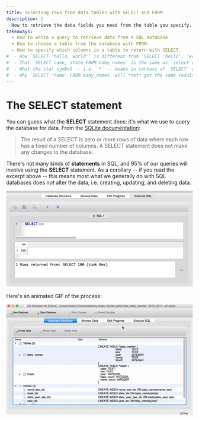 ```yaml
---
title: Selecting rows from data tables with SELECT and FROM
description: |
  How to retrieve the data fields you need from the table you specify.
takeaways:
  - How to write a query to retrieve data from a SQL database.
  - How to choose a table from the database with FROM.
  - How to specify which columns in a table to return with SELECT.
#  - How `SELECT 'hello, world'` is different from `SELECT 'hello', 'world'`
#  - That `SELECT name, state FROM baby_names` is the same as `select name,state    from           baby_names`
#  - What the star symbol -- i.e. `*` -- means in context of `SELECT` and `FROM`
#  - Why `SELECT 'name' FROM baby_names` will *not* get the same result as `SELECT "name" from baby_names`
---
```



# The SELECT statement

You can guess what the __SELECT__ statement does: it's what we use to query the database for data. From the [SQLite documentation](https://www.sqlite.org/lang_select.html):

> The result of a SELECT is zero or more rows of data where each row has a fixed number of columns. A SELECT statement does not make any changes to the database.

There's not many kinds of __statements__ in SQL, and 95% of our queries will involve using the __SELECT__ statement. As a corollary -- if you read the excerpt above -- this means most what we generally do with SQL databases does _not_ alter the data, i.e. creating, updating, and deleting data.



![image](images/sqlite-db-browser-select-100-result.png)


Here's an animated GIF of the process:

![GIF: sqlite-db-browser-select-100.gif](images/sqlite-db-browser-select-100.gif)
